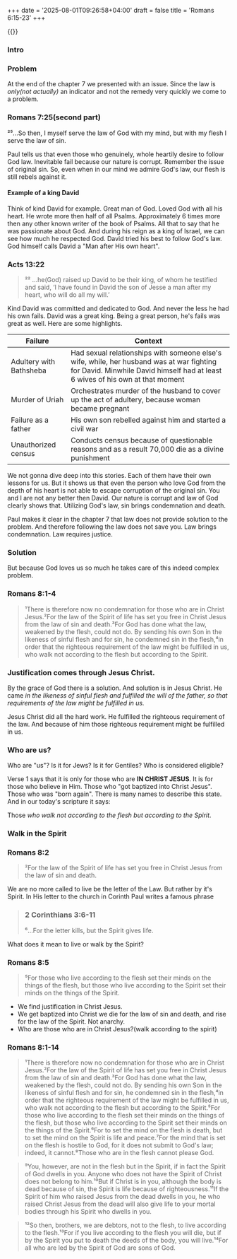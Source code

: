 +++
date = '2025-08-01T09:26:58+04:00'
draft = false
title = 'Romans 6:15-23'
+++

{{<stopwatch>}}

### Intro
<!--NOTE: Fill in from voice notes -->

### Problem
At the end of the chapter 7 we presented with an issue. Since the law is *only(not actually)* an indicator and not the remedy very quickly we come to a problem.

### Romans 7:25(second part)
²⁵...So then, I myself serve the law of God with my mind, but with my flesh I serve the law of sin.

Paul tells us that even those who genuinely, whole heartily desire to follow God law. Inevitable fail because our nature is corrupt. Remember the issue of original sin. So, even when in our mind we admire God's law, our flesh is still rebels against it.

#### Example of a king David
Think of kind David for example. Great man of God. Loved God with all his heart. He wrote more then half of all Psalms. Approximately 6 times more then any other known writer of the book of Psalms. All that to say that he was passionate about God. And during his reign as a king of Israel, we can see how much he respected God. David tried his best to follow God's law. God himself calls David a "Man after His own heart".

### Acts 13:22
>²² ...he(God) raised up David to be their king, of whom he testified and said, ‘I have found in David the son of Jesse a man after my heart, who will do all my will.’

Kind David was committed and dedicated to God. And never the less he had his own fails. David was a great king. Being a great person, he's fails was great as well. Here are some highlights.

| Failure                 | Context
| ----------------------- | ---------------------------------------------------------------------------------------------------------- |
| Adultery with Bathsheba | Had sexual relationships with someone else's wife, while, her husband was at war fighting for David. Minwhile David himself had at least 6 wives of his own at that moment |
| Murder of Uriah         | Orchestrates murder of the husband to cover up the act of adultery, because woman became pregnant          |
| Failure as a father     | His own son rebelled against him and started a civil war                                                   |
| Unauthorized census     | Conducts census because of questionable reasons and as a result 70,000 die as a divine punishment          |


We not gonna dive deep into this stories. Each of them have their own lessons for us. But it shows us that even the person who love God from the depth of his heart is not able to escape corruption of the original sin. You and I are not any better then David. Our nature is corrupt and law of God clearly shows that. Utilizing God's law, sin brings condemnation and death.

Paul makes it clear in the chapter 7 that law does not provide solution to the problem. And therefore following the law does not save you. Law brings condemnation. Law requires justice.

### Solution
But because God loves us so much he takes care of this indeed complex problem.

### Romans 8:1-4
>¹There is therefore now no condemnation for those who are in Christ Jesus.²For the law of the Spirit of life has set you  free in Christ Jesus from the law of sin and death.³For God has done what the law, weakened by the flesh, could not do. By sending his own Son in the likeness of sinful flesh and for sin, he condemned sin in the flesh,⁴in order that the righteous requirement of the law might be fulfilled in us, who walk not according to the flesh but according to the Spirit.

### Justification comes through Jesus Christ.
By the grace of God there is a solution. And solution is in Jesus Christ. He came *in the likeness of sinful flesh and fulfilled the will of the father, so that requirements of the law might be fulfilled in us.*

Jesus Christ did all the hard work. He fulfilled the righteous requirement of the law. And because of him those righteous requirement might be fulfilled in us.

### Who are us?
Who are "us"? Is it for Jews? Is it for Gentiles? Who is considered eligible?

Verse 1 says that it is only for those who are **IN CHRIST JESUS**. It is for those who believe in Him. Those who "got baptized into Christ Jesus". Those who was "born again". There is many names to describe this state. And in our today's scripture it says:

Those *who walk not according to the flesh but according to the Spirit*.


### Walk in the Spirit

### Romans 8:2
>²For the law of the Spirit of life has set you free in Christ Jesus from the law of sin and death.

We are no more called to live be the letter of the Law. But rather by it's Spirit. In His letter to the church in Corinth Paul writes a famous phrase

> ### 2 Corinthians 3:6-11
> ⁶...For the letter kills, but the Spirit gives life.

What does it mean to live or walk by the Spirit?

### Romans 8:5
> ⁵For those who live according to the flesh set their minds on the things of the flesh, but those who live according to the Spirit set their minds on the things of the Spirit.



















* We find justification in Christ Jesus.
* We get baptized into Christ we die for the law of sin and death, and rise for the law of the Spirit. Not anarchy. 
* Who are those who are in Christ Jesus?(walk according to the spirit)























### Romans 8:1-14
>¹There is therefore now no condemnation for those who are in Christ Jesus.²For the law of the Spirit of life has set you  free in Christ Jesus from the law of sin and death.³For God has done what the law, weakened by the flesh, could not do. By sending his own Son in the likeness of sinful flesh and for sin,  he condemned sin in the flesh,⁴in order that the righteous requirement of the law might be fulfilled in us, who walk not according to the flesh but according to the Spirit.⁵For those who live according to the flesh set their minds on the things of the flesh, but those who live according to the Spirit set their minds on the things of the Spirit.⁶For to set the mind on the flesh is death, but to set the mind on the Spirit is life and peace.⁷For the mind that is set on the flesh is hostile to God, for it does not submit to God's law; indeed, it cannot.⁸Those who are in the flesh cannot please God.

>⁹You, however, are not in the flesh but in the Spirit, if in fact the Spirit of God dwells in you. Anyone who does not have the Spirit of Christ does not belong to him.¹⁰But if Christ is in you, although the body is dead because of sin, the Spirit is life because of righteousness.¹¹If the Spirit of him who raised Jesus from the dead dwells in you, he who raised Christ Jesus  from the dead will also give life to your mortal bodies through his Spirit who dwells in you.

>¹²So then, brothers,  we are debtors, not to the flesh, to live according to the flesh.¹³For if you live according to the flesh you will die, but if by the Spirit you put to death the deeds of the body, you will live.¹⁴For all who are led by the Spirit of God are sons  of God.

